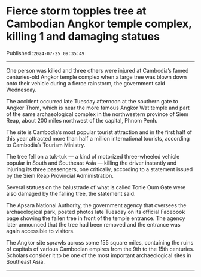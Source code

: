# Fierce storm topples tree at Cambodian Angkor temple complex, killing 1 and damaging statues

Published :`2024-07-25 09:35:49`

---

One person was killed and three others were injured at Cambodia’s famed centuries-old Angkor temple complex when a large tree was blown down onto their vehicle during a fierce rainstorm, the government said Wednesday.

The accident occurred late Tuesday afternoon at the southern gate to Angkor Thom, which is near the more famous Angkor Wat temple and part of the same archaeological complex in the northwestern province of Siem Reap, about 200 miles northwest of the capital, Phnom Penh.

The site is Cambodia’s most popular tourist attraction and in the first half of this year attracted more than half a million international tourists, according to Cambodia’s Tourism Ministry.

The tree fell on a tuk-tuk — a kind of motorized three-wheeled vehicle popular in South and Southeast Asia — killing the driver instantly and injuring its three passengers, one critically, according to a statement issued by the Siem Reap Provincial Administration.

Several statues on the balustrade of what is called Tonle Oum Gate were also damaged by the falling tree, the statement said.

The Apsara National Authority, the government agency that oversees the archaeological park, posted photos late Tuesday on its official Facebook page showing the fallen tree in front of the temple entrance. The agency later announced that the tree had been removed and the entrance was again accessible to visitors.

The Angkor site sprawls across some 155 square miles, containing the ruins of capitals of various Cambodian empires from the 9th to the 15th centuries. Scholars consider it to be one of the most important archaeological sites in Southeast Asia.

---

